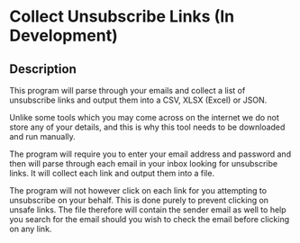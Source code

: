 # Collect Unsubscribe Links (In Development)
## Description
This program will parse through your emails and collect a list of unsubscribe links and output them into a CSV, XLSX (Excel) or JSON.

Unlike some tools which you may come across on the internet we do not store any of your details, and this is why this tool needs to be downloaded and run manually.

The program will require you to enter your email address and password and then will parse through each email in your inbox looking for unsubscribe links. It will collect each link and output them into a file.

The program will not however click on each link for you attempting to unsubscribe on your behalf. This is done purely to prevent clicking on unsafe links. The file therefore will contain the sender email as well to help you search for the email should you wish to check the email before clicking on any link.
